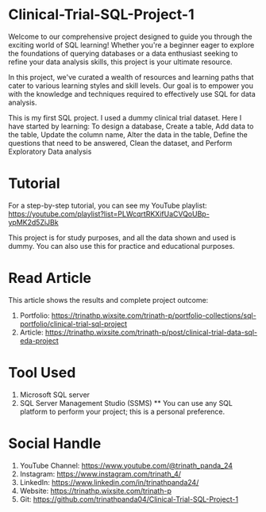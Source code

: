 # Clinical-Trial-SQL-Project-1
Welcome to our comprehensive project designed to guide you through the exciting world of SQL learning! Whether you're a beginner eager to explore the foundations of querying databases or a data enthusiast seeking to refine your data analysis skills, this project is your ultimate resource.

In this project, we've curated a wealth of resources and learning paths that cater to various learning styles and skill levels. Our goal is to empower you with the knowledge and techniques required to effectively use SQL for data analysis.

This is my first SQL project. I used a dummy clinical trial dataset. Here I have started by learning: To design a database, Create a table, Add data to the table, Update the column name, Alter the data in the table, Define the questions that need to be answered, Clean the dataset, and Perform Exploratory Data analysis

# Tutorial
For a step-by-step tutorial, you can see my YouTube playlist: https://youtube.com/playlist?list=PLWcqrtRKXifUaCVQoUBp-ypMK2d5ZiJBk

This project is for study purposes, and all the data shown and used is dummy. You can also use this for practice and educational purposes.

# Read Article
This article shows the results and complete project outcome:
1. Portfolio: https://trinathp.wixsite.com/trinath-p/portfolio-collections/sql-portfolio/clinical-trial-sql-project
2. Article: https://trinathp.wixsite.com/trinath-p/post/clinical-trial-data-sql-eda-project

# Tool Used
1. Microsoft SQL server
2. SQL Server Management Studio (SSMS)
** You can use any SQL platform to perform your project; this is a personal preference.
   
# Social Handle
1.	YouTube Channel: https://www.youtube.com/@trinath_panda_24
2.	Instagram: https://www.instagram.com/trinath_4/
3.	LinkedIn: https://www.linkedin.com/in/trinathpanda24/
4.	Website: https://trinathp.wixsite.com/trinath-p
5.	Git: https://github.com/trinathpanda04/Clinical-Trial-SQL-Project-1
